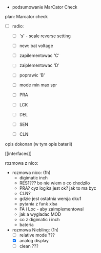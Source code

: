 - podsumowanie MarCator Check


plan:
Marcator check
- [ ] radio:
	- [ ] 's' - scale reverse setting
	- [ ] new: bat voltage
	- [ ] zapilementowac 'C'
	- [ ] zaiplementowac 'D'
	- [ ]  poprawic 'B'
	- [ ] mode min max spr
	- [ ] PRA
	- [ ] LCK
	- [ ] DEL
	- [ ] SEN
	- [ ] CLN


opis dokonan (w tym opis baterii)

[[interfaces]]



rozmowa z nico:
- rozmowa nico: (1h)
	- digimatic inch
	- RES1??? bo nie wiem o co chodzilo
	- PRA? cyz logika jest ok? jak to ma byc
	- CLN?
	- gdzie jest ostatnia wersja dku1
	- pytania z funk xlsa
	- FA i Loc - aby zaimplementowal
	- jak a wygladac MOD
	- co z digimatic i inch
	- bateria
- rozmowa Niebling: (1h)
	- [ ] relative mode ???
	- [x] analog display
	- [ ] clean ???
